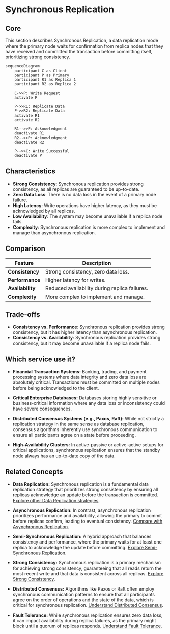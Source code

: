 # Synchronous Replication

## Core

This section describes Synchronous Replication, a data replication mode where the primary node waits for confirmation from replica nodes that they have received and committed the transaction before committing itself, prioritizing strong consistency.

```mermaid
sequenceDiagram
    participant C as Client
    participant P as Primary
    participant R1 as Replica 1
    participant R2 as Replica 2

    C->>P: Write Request
    activate P

    P->>R1: Replicate Data
    P->>R2: Replicate Data
    activate R1
    activate R2

    R1-->>P: Acknowledgment
    deactivate R1
    R2-->>P: Acknowledgment
    deactivate R2

    P-->>C: Write Successful
    deactivate P
```

## Characteristics

- **Strong Consistency**: Synchronous replication provides strong consistency, as all replicas are guaranteed to be up-to-date.
- **Zero Data Loss**: There is no data loss in the event of a primary node failure.
- **High Latency**: Write operations have higher latency, as they must be acknowledged by all replicas.
- **Low Availability**: The system may become unavailable if a replica node fails.
- **Complexity**: Synchronous replication is more complex to implement and manage than asynchronous replication.

## Comparison

| Feature | Description |
|---|---|
| **Consistency** | Strong consistency, zero data loss. |
| **Performance** | Higher latency for writes. |
| **Availability** | Reduced availability during replica failures. |
| **Complexity** | More complex to implement and manage. |

## Trade-offs

- **Consistency vs. Performance**: Synchronous replication provides strong consistency, but it has higher latency than asynchronous replication.
- **Consistency vs. Availability**: Synchronous replication provides strong consistency, but it may become unavailable if a replica node fails.

## Which service use it?



-   **Financial Transaction Systems:** Banking, trading, and payment processing systems where data integrity and zero data loss are absolutely critical. Transactions must be committed on multiple nodes before being acknowledged to the client.

-   **Critical Enterprise Databases:** Databases storing highly sensitive or business-critical information where any data loss or inconsistency could have severe consequences.

-   **Distributed Consensus Systems (e.g., Paxos, Raft):** While not strictly a replication strategy in the same sense as database replication, consensus algorithms inherently use synchronous communication to ensure all participants agree on a state before proceeding.

-   **High-Availability Clusters:** In active-passive or active-active setups for critical applications, synchronous replication ensures that the standby node always has an up-to-date copy of the data.

## Related Concepts

-   **Data Replication:** Synchronous replication is a fundamental data replication strategy that prioritizes strong consistency by ensuring all replicas acknowledge an update before the transaction is committed. [Explore other Data Replication strategies](../README.md).

-   **Asynchronous Replication:** In contrast, asynchronous replication prioritizes performance and availability, allowing the primary to commit before replicas confirm, leading to eventual consistency. [Compare with Asynchronous Replication](../async/README.md).

-   **Semi-Synchronous Replication:** A hybrid approach that balances consistency and performance, where the primary waits for at least one replica to acknowledge the update before committing. [Explore Semi-Synchronous Replication](../semi-sync/README.md).

-   **Strong Consistency:** Synchronous replication is a primary mechanism for achieving strong consistency, guaranteeing that all reads return the most recent write and that data is consistent across all replicas. [Explore Strong Consistency](../../consistency-models/strong-consistency/README.md).

-   **Distributed Consensus:** Algorithms like Paxos or Raft often employ synchronous communication patterns to ensure that all participants agree on the order of operations and the state of the data, which is critical for synchronous replication. [Understand Distributed Consensus](../../distributed-consensus/README.md).

-   **Fault Tolerance:** While synchronous replication ensures zero data loss, it can impact availability during replica failures, as the primary might block until a quorum of replicas responds. [Understand Fault Tolerance](../../fault-tolerance/README.md).
